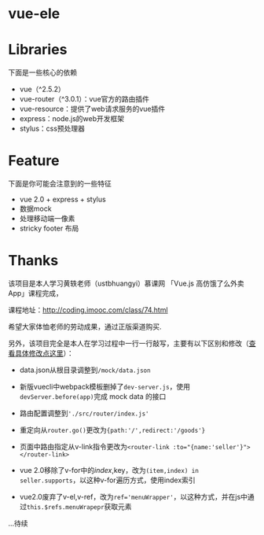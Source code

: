 # vue-ele

# Libraries
下面是一些核心的依赖
- vue（^2.5.2）
- vue-router（^3.0.1）：vue官方的路由插件
- vue-resource：提供了web请求服务的vue插件
- express：node.js的web开发框架
- stylus：css预处理器

# Feature
下面是你可能会注意到的一些特征
- vue 2.0 + express + stylus
- 数据mock
- 处理移动端一像素
- stricky footer 布局

# Thanks
该项目是本人学习黄轶老师（ustbhuangyi）慕课网 「Vue.js 高仿饿了么外卖 App」课程完成，

课程地址：http://coding.imooc.com/class/74.html

希望大家体恤老师的劳动成果，通过正版渠道购买.

另外，该项目完全是本人在学习过程中一行一行敲写，主要有以下区别和修改（[查看具体修改点这里]()）：

- data.json从根目录调整到`/mock/data.json`

- 新版vuecli中webpack模板删掉了`dev-server.js`，使用`devServer.before(app)`完成 mock data 的接口

- 路由配置调整到`'./src/router/index.js'`

- 重定向从`router.go()`更改为`{path:'/',redirect:'/goods'}`

- 页面中路由指定从v-link指令更改为`<router-link :to="{name:'seller'}"></router-link>`

- vue 2.0移除了v-for中的$index,$key，改为`(item,index) in seller.supports`，以这种v-for遍历方式，使用index索引

- vue2.0废弃了v-el,v-ref，改为`ref='menuWrapper'`，以这种方式，并在js中通过`this.$refs.menuWrapepr`获取元素

...待续
